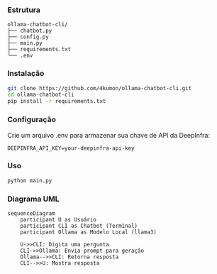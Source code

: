 
### Estrutura
```
ollama-chatbot-cli/
├── chatbot.py
├── config.py
├── main.py
├── requirements.txt
└── .env
```

### Instalação
```bash
git clone https://github.com/4kumon/ollama-chatbot-cli.git
cd ollama-chatbot-cli
pip install -r requirements.txt
```

### Configuração
Crie um arquivo .env para armazenar sua chave de API da DeepInfra:
```
DEEPINFRA_API_KEY=your-deepinfra-api-key
```


### Uso
```bash
python main.py
```

### Diagrama UML
```mermaid
sequenceDiagram
    participant U as Usuário
    participant CLI as Chatbot (Terminal)
    participant Ollama as Modelo Local (llama3)

    U->>CLI: Digita uma pergunta
    CLI->>Ollama: Envia prompt para geração
    Ollama-->>CLI: Retorna resposta
    CLI-->>U: Mostra resposta
```
